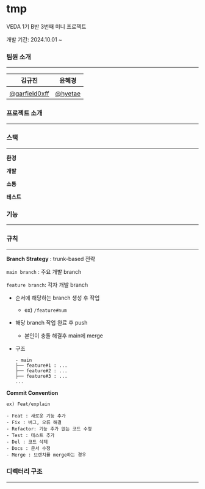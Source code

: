 # tmp

VEDA 1기 B반 3번째 미니 프로젝트

개발 기간: 2024.10.01 ~ 

### 팀원 소개

---

| 김규진 | 윤혜경 |
| :---: | :---: |
|  |
| [@garfield0xff](https://github.com/garfield0xff) | [@hyetae](https://github.com/hyetae) |

### 프로젝트 소개

---



### 스택

---

**환경**



**개발**


**소통**



**테스트**



### 기능

---



### 규칙

---

**Branch Strategy** : trunk-based 전략

`main branch` : 주요 개발 branch

`feature branch`: 각자 개발 branch

- 순서에 해당하는 branch 생성 후 작업
    - ex) `/feature#num`
- 해당 branch 작업 완료 후 push
    - 본인이 충돌 해결후 main에 merge
- 구조
    
    ```
    - main
    ├── feature#1 : ...
    ├── feature#2 : ...
    ├── feature#3 : ...
    ...
    ```
    

**Commit Convention**

`ex) Feat/explain`

```
- Feat : 새로운 기능 추가
- Fix : 버그, 오류 해결
- Refactor: 기능 추가 없는 코드 수정
- Test : 테스트 추가
- Del : 코드 삭제
- Docs : 문서 수정
- Merge : 브랜치를 merge하는 경우
```

### 디렉터리 구조

---


